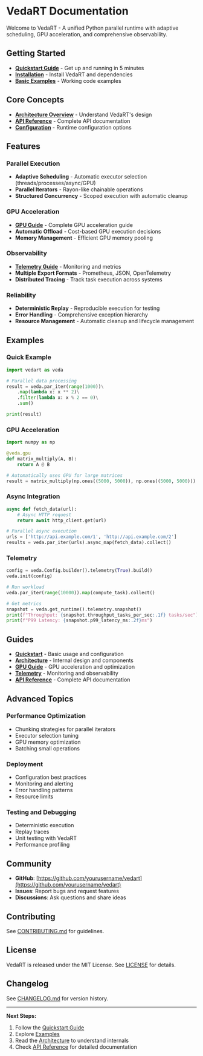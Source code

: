 # VedaRT Documentation

Welcome to VedaRT - A unified Python parallel runtime with adaptive scheduling, GPU acceleration, and comprehensive observability.

## Getting Started

- **[Quickstart Guide](quickstart.md)** - Get up and running in 5 minutes
- **[Installation](quickstart.md#installation)** - Install VedaRT and dependencies
- **[Basic Examples](../examples/)** - Working code examples

## Core Concepts

- **[Architecture Overview](architecture.md)** - Understand VedaRT's design
- **[API Reference](api_reference.md)** - Complete API documentation
- **[Configuration](quickstart.md#configuration-options)** - Runtime configuration options

## Features

### Parallel Execution

- **Adaptive Scheduling** - Automatic executor selection (threads/processes/async/GPU)
- **Parallel Iterators** - Rayon-like chainable operations
- **Structured Concurrency** - Scoped execution with automatic cleanup

### GPU Acceleration

- **[GPU Guide](gpu_guide.md)** - Complete GPU acceleration guide
- **Automatic Offload** - Cost-based GPU execution decisions
- **Memory Management** - Efficient GPU memory pooling

### Observability

- **[Telemetry Guide](telemetry.md)** - Monitoring and metrics
- **Multiple Export Formats** - Prometheus, JSON, OpenTelemetry
- **Distributed Tracing** - Track task execution across systems

### Reliability

- **Deterministic Replay** - Reproducible execution for testing
- **Error Handling** - Comprehensive exception hierarchy
- **Resource Management** - Automatic cleanup and lifecycle management

## Examples

### Quick Example

```python
import vedart as veda

# Parallel data processing
result = veda.par_iter(range(1000))\
    .map(lambda x: x ** 2)\
    .filter(lambda x: x % 2 == 0)\
    .sum()

print(result)
```

### GPU Acceleration

```python
import numpy as np

@veda.gpu
def matrix_multiply(A, B):
    return A @ B

# Automatically uses GPU for large matrices
result = matrix_multiply(np.ones((5000, 5000)), np.ones((5000, 5000)))
```

### Async Integration

```python
async def fetch_data(url):
    # Async HTTP request
    return await http_client.get(url)

# Parallel async execution
urls = ['http://api.example.com/1', 'http://api.example.com/2']
results = veda.par_iter(urls).async_map(fetch_data).collect()
```

### Telemetry

```python
config = veda.Config.builder().telemetry(True).build()
veda.init(config)

# Run workload
veda.par_iter(range(10000)).map(compute_task).collect()

# Get metrics
snapshot = veda.get_runtime().telemetry.snapshot()
print(f"Throughput: {snapshot.throughput_tasks_per_sec:.1f} tasks/sec")
print(f"P99 Latency: {snapshot.p99_latency_ms:.2f}ms")
```

## Guides

- **[Quickstart](quickstart.md)** - Basic usage and configuration
- **[Architecture](architecture.md)** - Internal design and components
- **[GPU Guide](gpu_guide.md)** - GPU acceleration and optimization
- **[Telemetry](telemetry.md)** - Monitoring and observability
- **[API Reference](api_reference.md)** - Complete API documentation

## Advanced Topics

### Performance Optimization

- Chunking strategies for parallel iterators
- Executor selection tuning
- GPU memory optimization
- Batching small operations

### Deployment

- Configuration best practices
- Monitoring and alerting
- Error handling patterns
- Resource limits

### Testing and Debugging

- Deterministic execution
- Replay traces
- Unit testing with VedaRT
- Performance profiling

## Community

- **GitHub**: [https://github.com/yourusername/vedart](https://github.com/yourusername/vedart)
- **Issues**: Report bugs and request features
- **Discussions**: Ask questions and share ideas

## Contributing

See [CONTRIBUTING.md](../CONTRIBUTING.md) for guidelines.

## License

VedaRT is released under the MIT License. See [LICENSE](../LICENSE) for details.

## Changelog

See [CHANGELOG.md](../CHANGELOG.md) for version history.

---

**Next Steps:**

1. Follow the [Quickstart Guide](quickstart.md)
2. Explore [Examples](../examples/)
3. Read the [Architecture](architecture.md) to understand internals
4. Check [API Reference](api_reference.md) for detailed documentation
